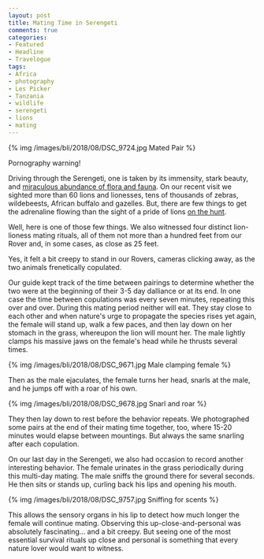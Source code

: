 ```yaml
---
layout: post
title: Mating Time in Serengeti
comments: true
categories:
- Featured
- Headline
- Travelogue
tags:
- Africa
- photography
- Les Picker
- Tanzania
- wildlife
- serengeti
- lions
- mating
---
```


{% img /images/bli/2018/08/DSC_9724.jpg Mated Pair %}


Pornography warning! 

Driving through the Serengeti, one is taken by its immensity, stark beauty, and [miraculous abundance of flora and fauna](http://www.lesterpickerphoto.com/2018/07/03/arriving-in-serengeti/). On our recent visit we sighted more than 60 lions and lionesses, tens of thousands of zebras, wildebeests, African buffalo and gazelles. But, there are few things to get the adrenaline flowing than the sight of a pride of lions [on the hunt](http://www.lesterpickerphoto.com/2018/07/04/serengeti-the-kill/).

<!--more-->

Well, here is one of those few things. We also witnessed four distinct lion-lioness mating rituals, all of them not more than a hundred feet from our Rover and, in some cases, as close as 25 feet. 

Yes, it felt a bit creepy to stand in our Rovers, cameras clicking away, as the two animals frenetically copulated. 

Our guide kept track of the time between pairings to determine whether the two were at the beginning of their 3-5 day dalliance or at its end. In one case the time between copulations was every seven minutes, repeating this over and over. During this mating period neither will eat. They stay close to each other and when nature's urge to propagate the species rises yet again, the female will stand up, walk a few paces, and then lay down on her stomach in the grass, whereupon the lion will mount her. The male lightly clamps his massive jaws on the female's head while he thrusts several times. 

{% img /images/bli/2018/08/DSC_9671.jpg Male clamping female %}

Then as the male ejaculates, the female turns her head, snarls at the male, and he jumps off with a roar of his own.   

{% img /images/bli/2018/08/DSC_9678.jpg Snarl and roar %}

They then lay down to rest before the behavior repeats. We photographed some pairs at the end of their mating time together, too, where 15-20 minutes would elapse between mountings. But always the same snarling after each copulation. 

On our last day in the Serengeti, we also had occasion to record another interesting behavior. The female urinates in the grass periodically during this multi-day mating. The male sniffs the ground there for several seconds. He then sits or stands up, curling back his lips and opening his mouth. 

{% img /images/bli/2018/08/DSC_9757.jpg Sniffing for scents %}

This allows the sensory organs in his lip to detect how much longer the female will continue mating. Observing this up-close-and-personal was absolutely fascinating... and a bit creepy. But seeing one of the most essential survival rituals up close and personal is something that every nature lover would want to witness. 


